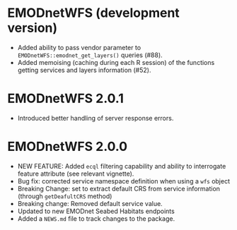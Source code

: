 # EMODnetWFS (development version)

* Added ability to pass vendor parameter to `EMODnetWFS::emodnet_get_layers()` queries (#88).
* Added memoising (caching during each R session) of the functions getting services
 and layers information (#52).

# EMODnetWFS 2.0.1

* Introduced better handling of server response errors.

# EMODnetWFS 2.0.0


* NEW FEATURE: Added `ecql` filtering capability and ability to interrogate feature attribute (see relevant vignette).
* Bug fix: corrected service namespace definition when using a `wfs` object
* Breaking Change: set to extract default CRS from service information (through `getDeafultCRS` method)
* Breaking change: Removed default service value.
* Updated to new EMODnet Seabed Habitats endpoints
* Added a `NEWS.md` file to track changes to the package.
